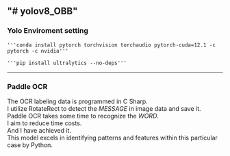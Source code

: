 "# yolov8_OBB" 
---

### Yolo Enviroment setting
    '''conda install pytorch torchvision torchaudio pytorch-cuda=12.1 -c pytorch -c nvidia'''  

    '''pip install ultralytics --no-deps'''  

---
### Paddle OCR  
The OCR labeling data is programmed in C Sharp.  
I utilize RotateRect to detect the *MESSAGE* in image data and save it.  
Paddle OCR takes some time to recognize the *WORD*.  
I aim to reduce time costs.  
And I have achieved it.  
This model excels in identifying patterns and features within this particular case by Python.  
